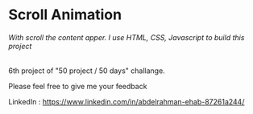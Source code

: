# Scroll Animation
<h6>With scroll the content apper. I use HTML, CSS, Javascript to build this project</h6>
<p> 6th project of "50 project / 50 days" challange.</p>
<span> Please feel free to give me your feedback</span>



<span>LinkedIn : https://www.linkedin.com/in/abdelrahman-ehab-87261a244/ <span>
